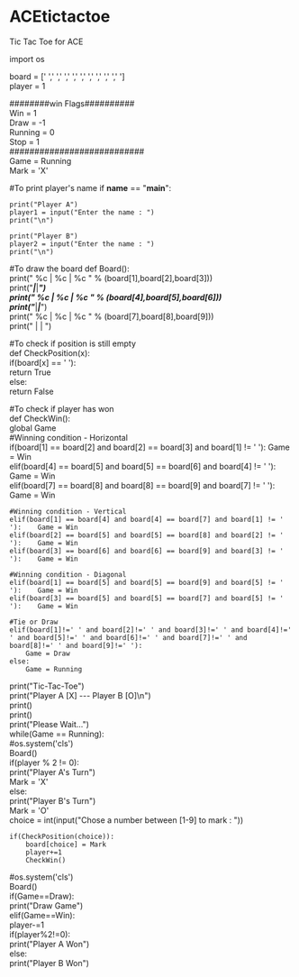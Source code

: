 # ACEtictactoe
Tic Tac Toe for ACE

import os       
    
board = [' ',' ',' ',' ',' ',' ',' ',' ',' ',' ']    
player = 1
   
########win Flags##########    
Win = 1    
Draw = -1    
Running = 0    
Stop = 1    
###########################    
Game = Running    
Mark = 'X'    

#To print player's name
if __name__ == "__main__":
 
    print("Player A")
    player1 = input("Enter the name : ")
    print("\n")
    
    print("Player B")
    player2 = input("Enter the name : ")
    print("\n")
     

#To draw the board
def Board():    
    print(" %c | %c | %c " % (board[1],board[2],board[3]))    
    print("___|___|___")    
    print(" %c | %c | %c " % (board[4],board[5],board[6]))    
    print("___|___|___")    
    print(" %c | %c | %c " % (board[7],board[8],board[9]))    
    print("   |   |   ")    
   
#To check if position is still empty   
def CheckPosition(x):    
    if(board[x] == ' '):    
        return True    
    else:    
        return False    
   
#To check if player has won    
def CheckWin():    
    global Game    
    #Winning condition - Horizontal    
    if(board[1] == board[2] and board[2] == board[3] and board[1] != ' '):    Game = Win    
    elif(board[4] == board[5] and board[5] == board[6] and board[4] != ' '):    Game = Win    
    elif(board[7] == board[8] and board[8] == board[9] and board[7] != ' '):    Game = Win    
    
    #Winning condition - Vertical   
    elif(board[1] == board[4] and board[4] == board[7] and board[1] != ' '):    Game = Win    
    elif(board[2] == board[5] and board[5] == board[8] and board[2] != ' '):    Game = Win    
    elif(board[3] == board[6] and board[6] == board[9] and board[3] != ' '):    Game = Win    
    
    #Winning condition - Diagonal    
    elif(board[1] == board[5] and board[5] == board[9] and board[5] != ' '):    Game = Win    
    elif(board[3] == board[5] and board[5] == board[7] and board[5] != ' '):    Game = Win    
    
    #Tie or Draw   
    elif(board[1]!=' ' and board[2]!=' ' and board[3]!=' ' and board[4]!=' ' and board[5]!=' ' and board[6]!=' ' and board[7]!=' ' and board[8]!=' ' and board[9]!=' '):    
        Game = Draw    
    else:            
        Game = Running    
    
print("Tic-Tac-Toe")    
print("Player A [X] --- Player B [O]\n")    
print()    
print()    
print("Please Wait...")    
while(Game == Running):    
    #os.system('cls')    
    Board()    
    if(player % 2 != 0):    
        print("Player A's Turn")    
        Mark = 'X'    
    else:    
        print("Player B's Turn")    
        Mark = 'O'    
    choice = int(input("Chose a number between [1-9] to mark : "))
    
    if(CheckPosition(choice)):    
        board[choice] = Mark    
        player+=1
        CheckWin()

    
#os.system('cls')    
Board()    
if(Game==Draw):    
    print("Draw Game")    
elif(Game==Win):    
    player-=1    
    if(player%2!=0):    
        print("Player A Won")    
    else:    
        print("Player B Won")    
